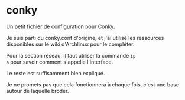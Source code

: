 # conky
Un petit fichier de configuration pour Conky.

Je suis parti du conky.conf d'origine, et j'ai utilisé les ressources disponibles sur
le wiki d'Archlinux pour le compléter.

Pour la section réseau, il faut utiliser la commande <code>ip a</code> pour savoir comment
s'appelle l'interface.

Le reste est suffisamment bien expliqué.

Je ne promets pas que cela fonctionnera à chaque fois, c'est une base autour de laquelle broder.

